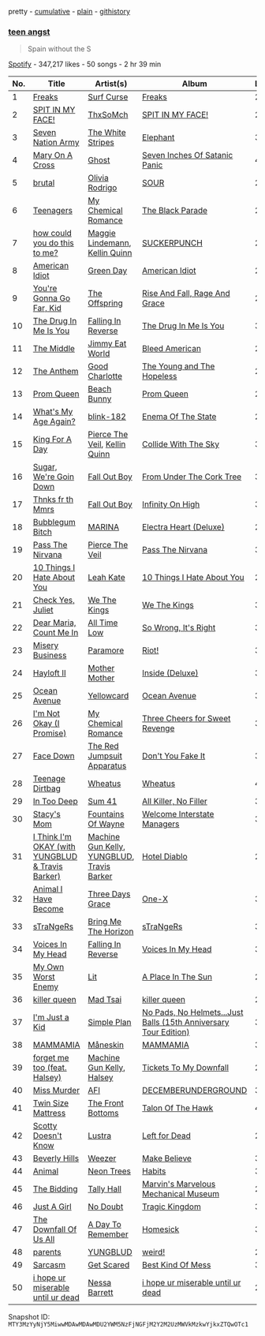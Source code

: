 pretty - [cumulative](/playlists/cumulative/37i9dQZF1DWY1j3jZdCWOQ.md) - [plain](/playlists/plain/37i9dQZF1DWY1j3jZdCWOQ) - [githistory](https://github.githistory.xyz/mackorone/spotify-playlist-archive/blob/main/playlists/plain/37i9dQZF1DWY1j3jZdCWOQ)

### [teen angst](https://open.spotify.com/playlist/37i9dQZF1DWY1j3jZdCWOQ)

> Spain without the S

[Spotify](https://open.spotify.com/user/spotify) - 347,217 likes - 50 songs - 2 hr 39 min

| No. | Title | Artist(s) | Album | Length |
|---|---|---|---|---|
| 1 | [Freaks](https://open.spotify.com/track/7EkWXAI1wn8Ii883ecd9xr) | [Surf Curse](https://open.spotify.com/artist/1gl0S9pS0Zw0qfa14rDD3D) | [Freaks](https://open.spotify.com/album/5WjaIWthUR3AjA0UYG3jR5) | 2:27 |
| 2 | [SPIT IN MY FACE!](https://open.spotify.com/track/1N8TTK1Uoy7UvQNUazfUt5) | [ThxSoMch](https://open.spotify.com/artist/4MvZhE1iuzttcoyepkpfdF) | [SPIT IN MY FACE!](https://open.spotify.com/album/2XurGuugADHAwF8gEYjtMA) | 2:27 |
| 3 | [Seven Nation Army](https://open.spotify.com/track/3dPQuX8Gs42Y7b454ybpMR) | [The White Stripes](https://open.spotify.com/artist/4F84IBURUo98rz4r61KF70) | [Elephant](https://open.spotify.com/album/6D9urpsOWWKtYvF6PaorGE) | 3:52 |
| 4 | [Mary On A Cross](https://open.spotify.com/track/2HZLXBOnaSRhXStMLrq9fD) | [Ghost](https://open.spotify.com/artist/1Qp56T7n950O3EGMsSl81D) | [Seven Inches Of Satanic Panic](https://open.spotify.com/album/6eOWfFjfBPRsAW0ZS4sbaF) | 4:04 |
| 5 | [brutal](https://open.spotify.com/track/6SRsiMl7w1USE4mFqrOhHC) | [Olivia Rodrigo](https://open.spotify.com/artist/1McMsnEElThX1knmY4oliG) | [SOUR](https://open.spotify.com/album/6s84u2TUpR3wdUv4NgKA2j) | 2:23 |
| 6 | [Teenagers](https://open.spotify.com/track/7j31rVgGX9Q2blT92VBEA0) | [My Chemical Romance](https://open.spotify.com/artist/7FBcuc1gsnv6Y1nwFtNRCb) | [The Black Parade](https://open.spotify.com/album/0FZK97MXMm5mUQ8mtudjuK) | 2:41 |
| 7 | [how could you do this to me?](https://open.spotify.com/track/3fLCfvAGhyi8i4MfBjHCLB) | [Maggie Lindemann](https://open.spotify.com/artist/0uGk2czvcpWQA383Im6ajf), [Kellin Quinn](https://open.spotify.com/artist/3M9XAM57a4qFz3v6Lq27t2) | [SUCKERPUNCH](https://open.spotify.com/album/0EIqEFEc82T70pVTKh7w1k) | 2:40 |
| 8 | [American Idiot](https://open.spotify.com/track/6nTiIhLmQ3FWhvrGafw2zj) | [Green Day](https://open.spotify.com/artist/7oPftvlwr6VrsViSDV7fJY) | [American Idiot](https://open.spotify.com/album/5dN7F9DV0Qg1XRdIgW8rke) | 2:56 |
| 9 | [You're Gonna Go Far, Kid](https://open.spotify.com/track/6TfBA04WJ3X1d1wXhaCFVT) | [The Offspring](https://open.spotify.com/artist/5LfGQac0EIXyAN8aUwmNAQ) | [Rise And Fall, Rage And Grace](https://open.spotify.com/album/67v63ubEsvDUQkYMzI7A9t) | 2:57 |
| 10 | [The Drug In Me Is You](https://open.spotify.com/track/1mB7dCUM7sPyNab6R43nlj) | [Falling In Reverse](https://open.spotify.com/artist/2CmaKO2zEGJ1NWpS1yfVGz) | [The Drug In Me Is You](https://open.spotify.com/album/1KwwS07TEbKS8r1rU4UUe4) | 3:38 |
| 11 | [The Middle](https://open.spotify.com/track/6GG73Jik4jUlQCkKg9JuGO) | [Jimmy Eat World](https://open.spotify.com/artist/3Ayl7mCk0nScecqOzvNp6s) | [Bleed American](https://open.spotify.com/album/0UJhhj5bn5AGAjryFnhueP) | 2:45 |
| 12 | [The Anthem](https://open.spotify.com/track/0BRHnOFm6sjxN1i9LJrUDu) | [Good Charlotte](https://open.spotify.com/artist/5aYyPjAsLj7UzANzdupwnS) | [The Young and The Hopeless](https://open.spotify.com/album/5CTygC3aONv7l0klY4k3hc) | 2:55 |
| 13 | [Prom Queen](https://open.spotify.com/track/6MpCaSIOfqBqbMED4kXgNY) | [Beach Bunny](https://open.spotify.com/artist/2vnB6tuQMaQpORiRdvXF9H) | [Prom Queen](https://open.spotify.com/album/1lgr82yCJYR5lgsSyxXgBH) | 2:16 |
| 14 | [What's My Age Again?](https://open.spotify.com/track/4LJhJ6DQS7NwE7UKtvcM52) | [blink\-182](https://open.spotify.com/artist/6FBDaR13swtiWwGhX1WQsP) | [Enema Of The State](https://open.spotify.com/album/652N05EcNH1a4bIlUixQE2) | 2:28 |
| 15 | [King For A Day](https://open.spotify.com/track/1IT0WQk5J8NsaeII8ktdlZ) | [Pierce The Veil](https://open.spotify.com/artist/4iJLPqClelZOBCBifm8Fzv), [Kellin Quinn](https://open.spotify.com/artist/3M9XAM57a4qFz3v6Lq27t2) | [Collide With The Sky](https://open.spotify.com/album/661Hz0qJK8WIp7vAWsqKvk) | 3:56 |
| 16 | [Sugar, We're Goin Down](https://open.spotify.com/track/2TfSHkHiFO4gRztVIkggkE) | [Fall Out Boy](https://open.spotify.com/artist/4UXqAaa6dQYAk18Lv7PEgX) | [From Under The Cork Tree](https://open.spotify.com/album/5nkUSlIhtoJZMOUlB0sNCp) | 3:49 |
| 17 | [Thnks fr th Mmrs](https://open.spotify.com/track/3Zwu2K0Qa5sT6teCCHPShP) | [Fall Out Boy](https://open.spotify.com/artist/4UXqAaa6dQYAk18Lv7PEgX) | [Infinity On High](https://open.spotify.com/album/0hHopYqXhuvYSHtVyrcb1g) | 3:23 |
| 18 | [Bubblegum Bitch](https://open.spotify.com/track/6IbnUaczZBT34DhaD6S18F) | [MARINA](https://open.spotify.com/artist/6CwfuxIqcltXDGjfZsMd9A) | [Electra Heart \(Deluxe\)](https://open.spotify.com/album/49kf7gWWtReFwPcCNsvyUf) | 2:34 |
| 19 | [Pass The Nirvana](https://open.spotify.com/track/5SDhI2jKg0S5fzEEqPCHiV) | [Pierce The Veil](https://open.spotify.com/artist/4iJLPqClelZOBCBifm8Fzv) | [Pass The Nirvana](https://open.spotify.com/album/50eq5hUKnqB9e51D9GSmKs) | 3:17 |
| 20 | [10 Things I Hate About You](https://open.spotify.com/track/6Jkm5kUldvIqxzI1Pa7nXH) | [Leah Kate](https://open.spotify.com/artist/6oWOHAOyBUn6aJlKIPJK9r) | [10 Things I Hate About You](https://open.spotify.com/album/26hYEKjKZU1sTC4mUPpVI6) | 2:37 |
| 21 | [Check Yes, Juliet](https://open.spotify.com/track/0wVluBsVAVzBKrqspuCcwR) | [We The Kings](https://open.spotify.com/artist/3ao3jf5d70Tf4fPh2bnXVl) | [We The Kings](https://open.spotify.com/album/5kykHij9W4lQ4fFEfIo7BB) | 3:40 |
| 22 | [Dear Maria, Count Me In](https://open.spotify.com/track/0JJP0IS4w0fJx01EcrfkDe) | [All Time Low](https://open.spotify.com/artist/46gyXjRIvN1NL1eCB8GBxo) | [So Wrong, It's Right](https://open.spotify.com/album/0H4ELcHequ3OligrjWfrZP) | 3:02 |
| 23 | [Misery Business](https://open.spotify.com/track/6SpLc7EXZIPpy0sVko0aoU) | [Paramore](https://open.spotify.com/artist/74XFHRwlV6OrjEM0A2NCMF) | [Riot!](https://open.spotify.com/album/71rziY9eLo1tA2dBMxrwhc) | 3:31 |
| 24 | [Hayloft II](https://open.spotify.com/track/0kYMwaQWABTkFff8AZjmYI) | [Mother Mother](https://open.spotify.com/artist/0e86yPdC41PGRkLp2Q1Bph) | [Inside \(Deluxe\)](https://open.spotify.com/album/03EqExvZuxLK86huLxGIa2) | 3:35 |
| 25 | [Ocean Avenue](https://open.spotify.com/track/23oxJmDc1V9uLUSmN2LIvx) | [Yellowcard](https://open.spotify.com/artist/3zxKH0qp3nBCuPZCZT5Vaf) | [Ocean Avenue](https://open.spotify.com/album/24IBCzEJlHBI0ioxlSuSPA) | 3:18 |
| 26 | [I'm Not Okay \(I Promise\)](https://open.spotify.com/track/7lRlq939cDG4SzWOF4VAnd) | [My Chemical Romance](https://open.spotify.com/artist/7FBcuc1gsnv6Y1nwFtNRCb) | [Three Cheers for Sweet Revenge](https://open.spotify.com/album/3DuiGV3J09SUhvp8gqNx8h) | 3:06 |
| 27 | [Face Down](https://open.spotify.com/track/4wzjNqjKAKDU82e8uMhzmr) | [The Red Jumpsuit Apparatus](https://open.spotify.com/artist/1SImpQO0GbjRgvlwCcCtFo) | [Don't You Fake It](https://open.spotify.com/album/6TyPSzd5rA2rQ9yLJJ1Gg2) | 3:12 |
| 28 | [Teenage Dirtbag](https://open.spotify.com/track/25FTMokYEbEWHEdss5JLZS) | [Wheatus](https://open.spotify.com/artist/4mYFgEjpQT4IKOrjOUKyXu) | [Wheatus](https://open.spotify.com/album/3xmKWmqJFoXS22tePO3mgd) | 4:01 |
| 29 | [In Too Deep](https://open.spotify.com/track/1HNE2PX70ztbEl6MLxrpNL) | [Sum 41](https://open.spotify.com/artist/0qT79UgT5tY4yudH9VfsdT) | [All Killer, No Filler](https://open.spotify.com/album/2UCWsnmZEVg9HhnMeKTsim) | 3:27 |
| 30 | [Stacy's Mom](https://open.spotify.com/track/27L8sESb3KR79asDUBu8nW) | [Fountains Of Wayne](https://open.spotify.com/artist/1pgtr4nhBQjp9oCUBPyYWh) | [Welcome Interstate Managers](https://open.spotify.com/album/6TZp52tXShLQbq8yNMxqNT) | 3:17 |
| 31 | [I Think I'm OKAY \(with YUNGBLUD & Travis Barker\)](https://open.spotify.com/track/2gTdDMpNxIRFSiu7HutMCg) | [Machine Gun Kelly](https://open.spotify.com/artist/6TIYQ3jFPwQSRmorSezPxX), [YUNGBLUD](https://open.spotify.com/artist/6Ad91Jof8Niiw0lGLLi3NW), [Travis Barker](https://open.spotify.com/artist/4exLIFE8sISLr28sqG1qNX) | [Hotel Diablo](https://open.spotify.com/album/0bJIHF1Or1YBLFBMwv53K2) | 2:49 |
| 32 | [Animal I Have Become](https://open.spotify.com/track/56sk7jBpZV0CD31G9hEU3b) | [Three Days Grace](https://open.spotify.com/artist/2xiIXseIJcq3nG7C8fHeBj) | [One\-X](https://open.spotify.com/album/4ZDwEvXIKxWdwhAQK8ndBU) | 3:51 |
| 33 | [sTraNgeRs](https://open.spotify.com/track/5fpq1wF8xa5tSSlcKHdmGQ) | [Bring Me The Horizon](https://open.spotify.com/artist/1Ffb6ejR6Fe5IamqA5oRUF) | [sTraNgeRs](https://open.spotify.com/album/55LIhZNcBHzrjNZ89I0IRc) | 3:15 |
| 34 | [Voices In My Head](https://open.spotify.com/track/5XUuldRjPXcP5QxyEN4IXT) | [Falling In Reverse](https://open.spotify.com/artist/2CmaKO2zEGJ1NWpS1yfVGz) | [Voices In My Head](https://open.spotify.com/album/7r9WVGq5YRQ4eeYUYzmk8b) | 3:11 |
| 35 | [My Own Worst Enemy](https://open.spotify.com/track/33iv3wnGMrrDugd7GBso1z) | [Lit](https://open.spotify.com/artist/5mgr0FFpvy267wKVAYg8qp) | [A Place In The Sun](https://open.spotify.com/album/3w5Uz3q4SJze14P60ZChsp) | 2:49 |
| 36 | [killer queen](https://open.spotify.com/track/0qo1JukfClmpHnUOJxpFXi) | [Mad Tsai](https://open.spotify.com/artist/5C2iFRY2UldL2hv9THw4aB) | [killer queen](https://open.spotify.com/album/09h4w3F8jXAQnbYmGYktRR) | 2:58 |
| 37 | [I'm Just a Kid](https://open.spotify.com/track/6otiaV2fagE3s8IvP6WkwG) | [Simple Plan](https://open.spotify.com/artist/2p4FqHnazRucYQHyDCdBrJ) | [No Pads, No Helmets...Just Balls \(15th Anniversary Tour Edition\)](https://open.spotify.com/album/3W6TEVlmaP22E4KvWY9HrS) | 3:18 |
| 38 | [MAMMAMIA](https://open.spotify.com/track/78SCmQ8A7KQSMdkem2SwBP) | [Måneskin](https://open.spotify.com/artist/0lAWpj5szCSwM4rUMHYmrr) | [MAMMAMIA](https://open.spotify.com/album/7lVXNBav3Z8oA4jGk62Gme) | 3:06 |
| 39 | [forget me too \(feat\. Halsey\)](https://open.spotify.com/track/1VSuFS7PahCN3SWbOcQ98m) | [Machine Gun Kelly](https://open.spotify.com/artist/6TIYQ3jFPwQSRmorSezPxX), [Halsey](https://open.spotify.com/artist/26VFTg2z8YR0cCuwLzESi2) | [Tickets To My Downfall](https://open.spotify.com/album/57lgFncHBYu5E3igZnuCJK) | 2:51 |
| 40 | [Miss Murder](https://open.spotify.com/track/0Ti2dlF2xLjXblvdU5fCxM) | [AFI](https://open.spotify.com/artist/19I4tYiChJoxEO5EuviXpz) | [DECEMBERUNDERGROUND](https://open.spotify.com/album/1XcA7EEpVRg3FpVbhWu9JV) | 3:26 |
| 41 | [Twin Size Mattress](https://open.spotify.com/track/14N3tALR3Mhf7UHpJRKk4L) | [The Front Bottoms](https://open.spotify.com/artist/5ictveRyhWRs8Gt8Dvt1hS) | [Talon Of The Hawk](https://open.spotify.com/album/1Xz5zrDqXetBm5HwNGSqPs) | 4:24 |
| 42 | [Scotty Doesn't Know](https://open.spotify.com/track/1LkoYGxmYpO6QSEvY5C0Zl) | [Lustra](https://open.spotify.com/artist/3IJ770I1QPmwVp7yug0eJ4) | [Left for Dead](https://open.spotify.com/album/3MCqjuNms0vjGyUDQ92Ivs) | 2:55 |
| 43 | [Beverly Hills](https://open.spotify.com/track/1yKu2MhpwzDXXH2tzG6xoa) | [Weezer](https://open.spotify.com/artist/3jOstUTkEu2JkjvRdBA5Gu) | [Make Believe](https://open.spotify.com/album/4D8A8M0NJjEdQhusawyeDz) | 3:16 |
| 44 | [Animal](https://open.spotify.com/track/1fBl642IhJOE5U319Gy2Go) | [Neon Trees](https://open.spotify.com/artist/0RpddSzUHfncUWNJXKOsjy) | [Habits](https://open.spotify.com/album/7xpjpdislqMXOCw5xsDt4g) | 3:32 |
| 45 | [The Bidding](https://open.spotify.com/track/0HBrtXJohbIW4IhPZ50GmH) | [Tally Hall](https://open.spotify.com/artist/7lqaPghwYv2mE9baz5XQmL) | [Marvin's Marvelous Mechanical Museum](https://open.spotify.com/album/2TN3NIEBmAOGWmvP96DFs5) | 2:40 |
| 46 | [Just A Girl](https://open.spotify.com/track/5lWRaa0fBxDE5yU91npPq7) | [No Doubt](https://open.spotify.com/artist/0cQbJU1aAzvbEmTuljWLlF) | [Tragic Kingdom](https://open.spotify.com/album/3VekjWskUut57hx6W9wqL8) | 3:29 |
| 47 | [The Downfall Of Us All](https://open.spotify.com/track/1KHKeIouP04dDtl0EetgED) | [A Day To Remember](https://open.spotify.com/artist/4NiJW4q9ichVqL1aUsgGAN) | [Homesick](https://open.spotify.com/album/6MEv8dNtVbKDW1WG4Hk6WZ) | 3:29 |
| 48 | [parents](https://open.spotify.com/track/5v4OkFH0TJ6W1hCFxyn0px) | [YUNGBLUD](https://open.spotify.com/artist/6Ad91Jof8Niiw0lGLLi3NW) | [weird!](https://open.spotify.com/album/1KsMhtT6PWdFuMCiNLvWmP) | 2:51 |
| 49 | [Sarcasm](https://open.spotify.com/track/40i81AcCCxiVEFUWElcjZC) | [Get Scared](https://open.spotify.com/artist/5r9uIJCoquVtEkCkvcn8Ez) | [Best Kind Of Mess](https://open.spotify.com/album/3xkOfH5nqIMm4b8qDWlzLj) | 3:18 |
| 50 | [i hope ur miserable until ur dead](https://open.spotify.com/track/4ka1FkKAMde6dQAFFMXKac) | [Nessa Barrett](https://open.spotify.com/artist/7pwufEBGfggjoI8twqlsmQ) | [i hope ur miserable until ur dead](https://open.spotify.com/album/3dv1xXXFHlv3WNSNsSZ93d) | 2:57 |

Snapshot ID: `MTY3MzYyNjY5MiwwMDAwMDAwMDU2YWM5NzFjNGFjM2Y2M2UzMWVkMzkwYjkxZTQwOTc1`
